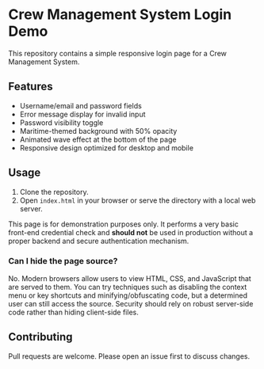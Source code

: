 # Crew Management System Login Demo

This repository contains a simple responsive login page for a Crew Management System.

## Features

- Username/email and password fields
- Error message display for invalid input
- Password visibility toggle
- Maritime-themed background with 50% opacity
- Animated wave effect at the bottom of the page
- Responsive design optimized for desktop and mobile

## Usage

1. Clone the repository.
2. Open `index.html` in your browser or serve the directory with a local web server.

This page is for demonstration purposes only. It performs a very basic front-end credential check and **should not** be used in production without a proper backend and secure authentication mechanism.

### Can I hide the page source?

No. Modern browsers allow users to view HTML, CSS, and JavaScript that are served to them. You can try techniques such as disabling the context menu or key shortcuts and minifying/obfuscating code, but a determined user can still access the source. Security should rely on robust server-side code rather than hiding client-side files.

## Contributing

Pull requests are welcome. Please open an issue first to discuss changes.

